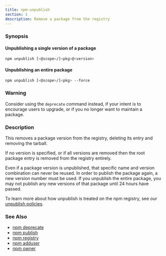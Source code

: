 ```yaml
---
title: npm-unpublish
section: 1
description: Remove a package from the registry
---
```


### Synopsis

#### Unpublishing a single version of a package

```bash
npm unpublish [<@scope>/]<pkg>@<version>
```

#### Unpublishing an entire package

```bash
npm unpublish [<@scope>/]<pkg> --force
```

### Warning

Consider using the `deprecate` command instead, if your intent is to encourage users to upgrade, or if you no longer want to maintain a package.

### Description

This removes a package version from the registry, deleting its
entry and removing the tarball.

If no version is specified, or if all versions are removed then
the root package entry is removed from the registry entirely.

Even if a package version is unpublished, that specific name and
version combination can never be reused. In order to publish the
package again, a new version number must be used. If you unpublish the entire package, you may not publish any new versions of that package until 24 hours have passed.

To learn more about how unpublish is treated on the npm registry, see our <a href="https://www.npmjs.com/policies/unpublish" target="_blank" rel="noopener noreferrer"> unpublish policies</a>. 


### See Also

* [npm deprecate](/commands/npm-deprecate)
* [npm publish](/commands/npm-publish)
* [npm registry](/using-npm/registry)
* [npm adduser](/commands/npm-adduser)
* [npm owner](/commands/npm-owner)
